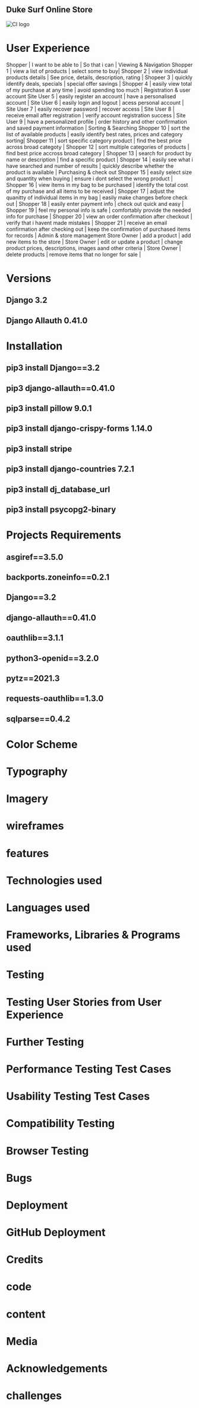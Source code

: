 <!--Heading & logo-->
## Duke Surf Online Store
![CI logo](https://codeinstitute.s3.amazonaws.com/fullstack/ci_logo_small.png)

<!--UX & User stories-->
# User Experience
Shopper | I want to be able to | So that i can |
         Viewing & Navigation
 Shopper 1 | view a list of products | select some to buy|
 Shopper 2 | view individual products details | See price, details, description, rating |
 Shopeer 3 | quickly identify deals, specials | special offer savings |
 Shopper 4 | easily view total of my purchase at any time | avoid spending too much |
            Registration & user account
Site User 5 | easily register an account | have a personalised account |
Site User 6 | easily login and logout | acess personal account | 
Site User 7 | easily recover password | recover access |
Site User 8 | receive email after registration | verify account registration success |
Site User 9 | have a personalized profile | order history and other confirmation and saved payment information |
             Sorting & Searching 
Shopper 10  | sort the list of available products | easily identify best rates, prices and category sorting|
Shopper 11 | sort specific category product | find the best price across broad categoty |
Shopper 12 | sort multiple categories of products | find best price accross broad category |
Shopper 13 | search for product by name or description | find a specific product |
Shopper 14 | easily see what i have searched and number of results | quickly describe whether the product is available |
            Purchasing & check out
Shopper 15 | easily select size and quantity when buying | ensure i dont select the wrong product |
Shopper 16 | view items in my bag to be purchased | identify the total cost of my purchase and all items to be received |
Shopper 17 | adjust the quanitty of individual items in my bag | easily make changes before check out |
Shopper 18 | easily enter payment info | check out quick and easy |
Shopper 19 | feel my personal info is safe | comfortably provide the needed info for purchase |
Shopper 20 | view an order confirmation after checkout | verify that i havent made mistakes |
Shopper 21 | receive an email confirmation after checking out | keep the confirmation of purchased items for records |
            Admin & store management
Store Owner | add a product | add new items to the store |
Store Owner | edit or update a product | change product prices, descriptions, images aand other criteria |
Store Owner | delete products | remove items that no longer for sale |

<!--Main Versions Requirements used in project-->
# Versions
## Django 3.2 
## Django Allauth 0.41.0

# Installation 
## pip3 install Django==3.2
## pip3 django-allauth==0.41.0
## pip3 install pillow 9.0.1
## pip3 install django-crispy-forms 1.14.0
## pip3 install stripe
## pip3 install django-countries 7.2.1
## pip3 install dj_database_url
## pip3 install psycopg2-binary

<!--Requirements-->
# Projects Requirements
## asgiref==3.5.0
## backports.zoneinfo==0.2.1
## Django==3.2
## django-allauth==0.41.0
## oauthlib==3.1.1
## python3-openid==3.2.0
## pytz==2021.3
## requests-oauthlib==1.3.0
## sqlparse==0.4.2

<!--Design-->
# Color Scheme
# Typography
# Imagery
# wireframes
<!--features-->
# features
# Technologies used
# Languages used
# Frameworks, Libraries & Programs used
# Testing 
# Testing User Stories from User Experience
# Further Testing
# Performance Testing Test Cases
# Usability Testing Test Cases
# Compatibility Testing
# Browser Testing
# Bugs

# Deployment
# GitHub Deployment

# Credits
# code
# content
# Media
# Acknowledgements

<!--Challenges faced in Project-->
  # challenges

